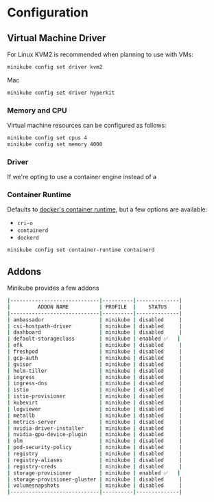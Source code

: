 # Configuration
## Virtual Machine Driver
For Linux KVM2 is recommended when planning to use with VMs:
```bash
minikube config set driver kvm2
```
Mac
```bash
minikube config set driver hyperkit
```
### Memory and CPU
Virtual machine resources can be configured as follows:
```bash
minikube config set cpus 4
minikube config set memory 4000
```

[//]: # (Averiguar bien que es el driver y como interactua con minikube y las VMs)

### Driver 
If we're opting to use a container engine instead of a 
### Container Runtime
Defaults to [docker's container runtime](https://www.docker.com/products/container-runtime), but a few options are available:
* `cri-o`
* `containerd`
* `dockerd`

```bash
minikube config set container-runtime containerd
```

## Addons
Minikube provides a few addons 
```bash
|-----------------------------|----------|--------------|
|         ADDON NAME          | PROFILE  |    STATUS    |
|-----------------------------|----------|--------------|
| ambassador                  | minikube | disabled     |
| csi-hostpath-driver         | minikube | disabled     |
| dashboard                   | minikube | disabled     |
| default-storageclass        | minikube | enabled ✅   |
| efk                         | minikube | disabled     |
| freshpod                    | minikube | disabled     |
| gcp-auth                    | minikube | disabled     |
| gvisor                      | minikube | disabled     |
| helm-tiller                 | minikube | disabled     |
| ingress                     | minikube | disabled     |
| ingress-dns                 | minikube | disabled     |
| istio                       | minikube | disabled     |
| istio-provisioner           | minikube | disabled     |
| kubevirt                    | minikube | disabled     |
| logviewer                   | minikube | disabled     |
| metallb                     | minikube | disabled     |
| metrics-server              | minikube | disabled     |
| nvidia-driver-installer     | minikube | disabled     |
| nvidia-gpu-device-plugin    | minikube | disabled     |
| olm                         | minikube | disabled     |
| pod-security-policy         | minikube | disabled     |
| registry                    | minikube | disabled     |
| registry-aliases            | minikube | disabled     |
| registry-creds              | minikube | disabled     |
| storage-provisioner         | minikube | enabled ✅   |
| storage-provisioner-gluster | minikube | disabled     |
| volumesnapshots             | minikube | disabled     |
|-----------------------------|----------|--------------|
```